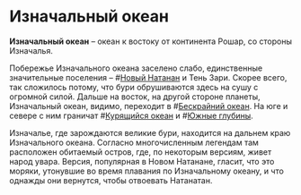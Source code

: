 # Изначальный океан

**Изначальный океан** – океан к востоку от континента Рошар, со стороны Изначалья.

Побережье Изначального океана заселено слабо, единственные значительные поселения – #[Новый Натанан](locations/new-natanan) и Тень Зари. Скорее всего, так сложилось потому, что бури обрушиваются здесь на сушу с огромной силой. Дальше на восток, на другой стороне планеты, Изначальный океан, видимо, переходит в #[Бескрайний океан](locations/endless-ocean). На юге и севере с ним граничат #[Курящийся океан](locations/steamwaterocean) и #[Южные глубины](locations/southern-depths).

Изначалье, где зарождаются великие бури, находится на дальнем краю Изначального океана. Согласно многочисленным легендам там расположен обитаемый остров, где, по некоторым версиям, живет народ увара. Версия, популярная в Новом Натанане, гласит, что это моряки, утонувшие во время плавания по Изначальному океану, и что однажды они вернутся, чтобы отвоевать Натанатан.
